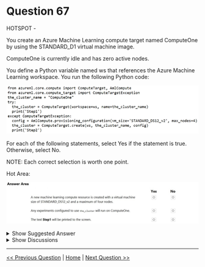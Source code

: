 # Question 67

HOTSPOT -

You create an Azure Machine Learning compute target named ComputeOne by using the STANDARD_D1 virtual machine image.

ComputeOne is currently idle and has zero active nodes.

You define a Python variable named ws that references the Azure Machine Learning workspace. You run the following Python code:

![Question Image](images/q67_q_0008300001.png)

For each of the following statements, select Yes if the statement is true. Otherwise, select No.

NOTE: Each correct selection is worth one point.

Hot Area:

![Question Image](images/q67_q_0008300002.png)

<details>
  <summary>Show Suggested Answer</summary>

  <img src="images/q67_ans_0_image598.png" alt="Answer Image"><br>

</details>

<details>
  <summary>Show Discussions</summary>

<blockquote><p><strong>dev2dev</strong> <code>(Mon 15 Mar 2021 08:57)</code> - <em>Upvotes: 103</em></p><p>Correct answers are No, Yes, Yes</p></blockquote>
<blockquote><p><strong>trickerk</strong> <code>(Tue 06 Jul 2021 05:39)</code> - <em>Upvotes: 3</em></p><p>I completely agree, because the exception will not be generated and the code inside this block (exception) will not be executed.</p></blockquote>
<blockquote><p><strong>azurecert2021</strong> <code>(Thu 24 Jun 2021 19:04)</code> - <em>Upvotes: 7</em></p><p>yes given answer is wrong and correct answer is NO Yes Yes</p></blockquote>
<blockquote><p><strong>Bridgerton</strong> <code>(Mon 18 Apr 2022 16:53)</code> - <em>Upvotes: 7</em></p><p>Agreed, the code given actually represents the compute creation, if there was no computeOne then the code will create one but as in this case there is already a computeOne, Exception block will not be executed</p></blockquote>
<blockquote><p><strong>JoshuaXu</strong> <code>(Sat 30 Oct 2021 08:08)</code> - <em>Upvotes: 11</em></p><p>Tried the code and the answers &quot;No, Yes, Yes&quot; CONFIRMED</p></blockquote>
<blockquote><p><strong>f11c733</strong> <code>(Sun 16 Jun 2024 06:41)</code> - <em>Upvotes: 1</em></p><p>The answer is incorrect. No, yes, yes is correct because Compute 1 already exists</p></blockquote>
<blockquote><p><strong>Nadine_nm</strong> <code>(Wed 23 Aug 2023 23:20)</code> - <em>Upvotes: 1</em></p><p>In the first line of the code : 
try : 
      .......
       print(&#x27;Step1&#x27;)
We are checking if the compute already exists or not. Since it has been created the print will work, and so the &quot;exception&quot;  sequence won&#x27;t be executed. 
the fact that the cluster is not running, will not delete it. 

Answer should ben then, No, Yes, Yes.</p></blockquote>
<blockquote><p><strong>jpalaci22</strong> <code>(Mon 20 Feb 2023 21:10)</code> - <em>Upvotes: 4</em></p><p>Seen on the exam 20Feb2023</p></blockquote>
<blockquote><p><strong>MansoorDataScientist</strong> <code>(Thu 26 Jan 2023 16:44)</code> - <em>Upvotes: 2</em></p><p>NO,YES,YES</p></blockquote>
<blockquote><p><strong>Arend78</strong> <code>(Wed 07 Dec 2022 14:46)</code> - <em>Upvotes: 2</em></p><p>I agree with the majority saying &quot;Correct answer = No, Yes, Yes&quot;
I believe &quot;idle&quot; does not mean offline or non-existent, just &quot;not busy&quot;</p></blockquote>
<blockquote><p><strong>azurelearner666</strong> <code>(Sun 10 Apr 2022 14:30)</code> - <em>Upvotes: 1</em></p><p>Wrong,
Should be Yes Yes Yes.
My criteria for the first one is that the compute resource is created, that is the cluster, with a vm size of DS12_v2 and max 4 nodes.

This compute resource is the cluster definition, not the VM&#x27;s which are created while used.
But, the cluster definition, the Machine Learning Compute Resource IS CREATED.

So, Yes, Yes and Yes.</p></blockquote>
<blockquote><p><strong>DingDongSingSong</strong> <code>(Thu 31 Mar 2022 16:28)</code> - <em>Upvotes: 1</em></p><p>Why is the first answer No, and the second answer Yes?</p></blockquote>
<blockquote><p><strong>adamwar</strong> <code>(Mon 25 Oct 2021 12:41)</code> - <em>Upvotes: 3</em></p><p>Correct answer No, Yes, Yes

You can test this yourself by making a cluster (cpu-cluster) which can scale to zero nodes then running the code below:

from azureml.core.compute import ComputeTarget
from azureml.core.compute_target import ComputeTargetException

cluster_name = &quot;cpu-cluster&quot;

try:
    the_cluster = ComputeTarget(ws, name=cluster_name)
    print(&quot;Cluster with zero nodes ready to use&quot;)
except ComputeTargetException:
    print(&quot;Failed to reference cluster with zero nodes&quot;)</p></blockquote>
<blockquote><p><strong>hargur</strong> <code>(Wed 20 Oct 2021 09:41)</code> - <em>Upvotes: 1</em></p><p>on 19Oct2021</p></blockquote>
<blockquote><p><strong>kisskeo</strong> <code>(Sun 03 Oct 2021 20:48)</code> - <em>Upvotes: 1</em></p><p>On Exam 01 Oct 2021</p></blockquote>
<blockquote><p><strong>snsnsnsn</strong> <code>(Fri 03 Sep 2021 07:24)</code> - <em>Upvotes: 1</em></p><p>on exam 2/9/21</p></blockquote>
<blockquote><p><strong>datamijn</strong> <code>(Mon 02 Aug 2021 08:41)</code> - <em>Upvotes: 2</em></p><p>on 2/8/2021</p></blockquote>
<blockquote><p><strong>Rosh4yuh</strong> <code>(Sat 17 Jul 2021 12:51)</code> - <em>Upvotes: 5</em></p><p>on 17/7/2021

Answers are No, Yes, Yes</p></blockquote>
<blockquote><p><strong>ljljljlj</strong> <code>(Sun 11 Jul 2021 13:51)</code> - <em>Upvotes: 2</em></p><p>On exam 2021/7/10</p></blockquote>
<blockquote><p><strong>LVV1</strong> <code>(Fri 02 Jul 2021 00:06)</code> - <em>Upvotes: 1</em></p><p>Does the STANDARD_D1 virtual machine image even exist?
&quot;ComputeOne is currently idle and has zero active nodes&quot; - can it mean that it WAS created but has an issue with &quot;unsupported configuration values&quot;? Thanks</p></blockquote>

</details>

---

[<< Previous Question](question_66.md) | [Home](/index.md) | [Next Question >>](question_68.md)
